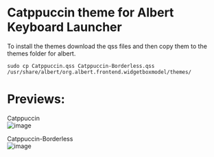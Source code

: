 # Catppuccin theme for Albert Keyboard Launcher

To install the themes download the qss files and then copy them to the themes folder for albert.

`sudo cp Catppuccin.qss Catppuccin-Borderless.qss /usr/share/albert/org.albert.frontend.widgetboxmodel/themes/` 

# Previews:


Catppuccin  
![image](https://user-images.githubusercontent.com/35658492/159993330-7cc5bc2c-9425-459e-a352-2898debebb57.png)



Catppuccin-Borderless  
![image](https://user-images.githubusercontent.com/35658492/159993426-38663953-85e3-4fc5-b4c1-f69597599c52.png)
